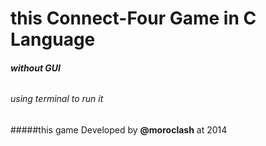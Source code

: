 # this **Connect-Four** Game in C Language 
###### **without GUI**
###### using terminal to run it



#####this game Developed by **@moroclash** at 2014
